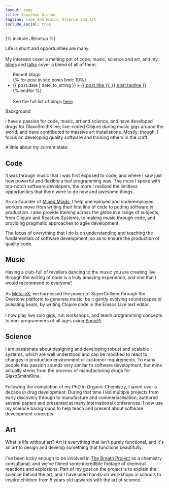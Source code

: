 ```yaml
---
layout: page
title: Jonathan Graham
tagline: Code and Music; Science and Art
include_social: true
---
```

{% include JB/setup %}

<section id="research" class="centered">
  <p>Life is short and opportunities are many.<br><br> My interests cover a melting pot of code, music, science and art, and my <a href="../blog.html">blogs</a> and <a href="../talks.html">talks</a> cover a blend of all of them.</p>
</section>
<section>
  <ul class="research">
    Recent blogs:<br> 
    {% for post in site.posts limit: 10%}
      <li><span>{{ post.date | date_to_string }}</span> &raquo; <a href="{{ post.url }}">{{ post.title }}: {{ post.tagline }}</a></li>
    {% endfor %}
    <br><br>See the full list of blogs <a href="../blog.html">here</a>
  </ul>
</section>
<section id="research" class="centered">
  <p class="section-title"><span>Background</span></p>
  <p>I have a passion for code, music, art and science, and have developed drugs for GlaxoSmithKline; live-coded Clojure during music gigs around the world; and have contributed to massive art installations. Mostly, though, I focus on developing quality software and training others in the craft.</p>
  <p>A little about my current state:</p>
  <section>
    <article class="research-item">
      <h2>Code</h2>
      <p>It was through music that I was first exposed to code, and where I saw just how powerful and flexible a tool programming was. The more I spoke with top-notch software developers, the more I realised the limitless opportunities that there were to do new and awesome things.</p>
      <p>As co-founder of <a href="http://minedminds.github.io/">Mined Minds</a>, I help unemployed and underemployed workers move from writing their first line of code to putting software in production. I also provide training across the globe in a range of subjects, from Clojure and Reactive Systems, to making music through code, and providing pragmatic approaches to agile development.</p>
      <p>The focus of everything that I do is on understanding and teaching the fundamentals of software development, so as to ensure the production of quality code.</p>
    </article>
    <article class="research-item">
      <h2>Music</h2>
      <p>Having a club-full of revellers dancing to the music you are creating live through the writing of code is a truly amazing experience, and one that I would recommend to everyone! <br><br>As <a href="http://meta-ex.com">Meta-eX</a>, we harnessed the power of SuperCollider through the Overtone platform to generate music, be it gently evolving soundscapes or pulsating beats, by writing Clojure code in the Emacs Live text editor. <br><br>I now play live solo gigs, run workshops, and teach programming concepts to non-programmers of all ages using <a href="http://sonic-pi.net">SonicPi</a>.</p>
    </article>
  </section>
</section>
<section>
  <section>
    <article class="research-item">
      <h2>Science</h2>
      <p>I am passionate about designing and developing robust and scalable systems, which are well understood and can be modified to react to changes in production environment or customer requirements. To many people this passion sounds very similar to software development, but mine actually stems from the process of manufacturing drugs for GlaxoSmithKline.<br><br>Following the completion of my PhD in Organic Chemistry, I spent over a decade in drug development. During that time I led multiple projects from early discovery through to manufacture and commercialisation, authored several papers and presented at many international conferences. I now use my science background to help teach and present about software development concepts.   </p>
    </article>
    <article class="research-item">
      <h2>Art</h2>
      <p>What is life without art? Art is everything that isn't purely functional, and it's an art to design and develop something that functions beautifully.<br><br> I've been lucky enough to be involved in <a href="http://www.breathproject.net">The Breath Project</a> as a chemistry consultanat, and we've filmed some incredible footage of chemical reactions and explosions. Part of my goal on the project is to explain the science behind the art, and I have used hands-on workshops in schools to inspire children from 5 years old upwards with the art of science.</p>
    </article>
  </section>
</section>